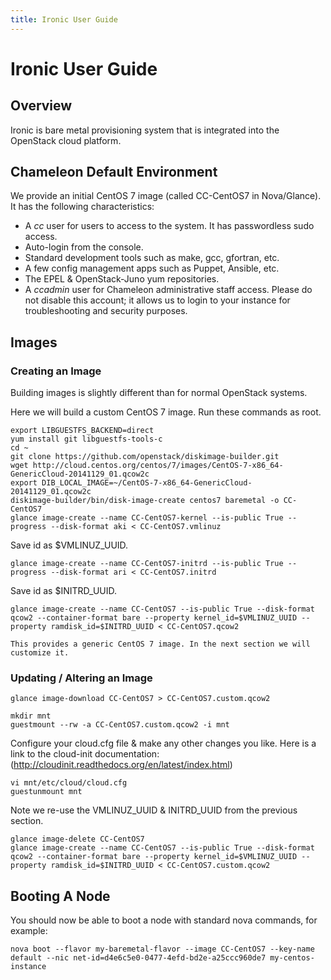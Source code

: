 ```yaml
---
title: Ironic User Guide
---
```


# Ironic User Guide

## Overview

Ironic is bare metal provisioning system that is integrated into the OpenStack cloud platform.

## Chameleon Default Environment 

We provide an initial CentOS 7 image (called CC-CentOS7 in Nova/Glance). It has the following characteristics:

* A *cc* user for users to access to the system. It has passwordless sudo access. 
* Auto-login from the console.
* Standard development tools such as make, gcc, gfortran, etc.
* A few config management apps such as Puppet, Ansible, etc.
* The EPEL & OpenStack-Juno yum repositories.
* A *ccadmin* user for Chameleon administrative staff access. Please do not disable this account; it allows us to login to your instance for troubleshooting and security purposes.
 
## Images

### Creating an Image

Building images is slightly different than for normal OpenStack systems.

Here we will build a custom CentOS 7 image. Run these commands as root.

    export LIBGUESTFS_BACKEND=direct
    yum install git libguestfs-tools-c 
    cd ~
    git clone https://github.com/openstack/diskimage-builder.git
    wget http://cloud.centos.org/centos/7/images/CentOS-7-x86_64-GenericCloud-20141129_01.qcow2c
    export DIB_LOCAL_IMAGE=~/CentOS-7-x86_64-GenericCloud-20141129_01.qcow2c
    diskimage-builder/bin/disk-image-create centos7 baremetal -o CC-CentOS7
    glance image-create --name CC-CentOS7-kernel --is-public True --progress --disk-format aki < CC-CentOS7.vmlinuz

Save id as $VMLINUZ_UUID.

    glance image-create --name CC-CentOS7-initrd --is-public True --progress --disk-format ari < CC-CentOS7.initrd

Save id as $INITRD_UUID.

    glance image-create --name CC-CentOS7 --is-public True --disk-format qcow2 --container-format bare --property kernel_id=$VMLINUZ_UUID --property ramdisk_id=$INITRD_UUID < CC-CentOS7.qcow2

    This provides a generic CentOS 7 image. In the next section we will customize it.

### Updating / Altering an Image

    glance image-download CC-CentOS7 > CC-CentOS7.custom.qcow2

    mkdir mnt
    guestmount --rw -a CC-CentOS7.custom.qcow2 -i mnt

Configure your cloud.cfg file & make any other changes you like. Here is a link to the cloud-init documentation: (http://cloudinit.readthedocs.org/en/latest/index.html)

    vi mnt/etc/cloud/cloud.cfg
    guestunmount mnt

Note we re-use the VMLINUZ_UUID & INITRD_UUID from the previous section.

    glance image-delete CC-CentOS7
    glance image-create --name CC-CentOS7 --is-public True --disk-format qcow2 --container-format bare --property kernel_id=$VMLINUZ_UUID --property ramdisk_id=$INITRD_UUID < CC-CentOS7.custom.qcow2

## Booting A Node

You should now be able to boot a node with standard nova commands, for example:

    nova boot --flavor my-baremetal-flavor --image CC-CentOS7 --key-name default --nic net-id=d4e6c5e0-0477-4efd-bd2e-a25ccc960de7 my-centos-instance

